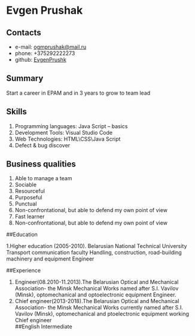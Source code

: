 # Evgen Prushak #
## Contacts
* e-mail: ogmprushak@mail.ru
* phone: +375292222273
* github: [EvgenPrushk](https://github.com/EvgenPrushk)
## Summary
Start a career in EPAM and in 3 years to grow to team lead
## Skills
1. Programming languages: Java Script – basics
2. Development Tools: Visual Studio Code
3. Web Technologies: HTML\СSS\Java Script 
4. Defect & bug discover
   
## Business qualities

1. Able to manage a team
2. Sociable
3. Resourceful
4. Purposeful
5. Punctual
6. Non-confrontational, but able to defend my own point of view
7. Fast learner
8. Non-confrontational, but able to defend my own point of view
   
##Education

1.Higher education (2005-2010). Belarusian National Technical University Transport communication faculty Handling, construction, road-building machinery and equipment Engineer

##Experience

1. Engineer(08.2010-11.2013).The Belarusian Optical and Mechanical Association- the Minsk Mechanical Works named after S.I. Vavilov (Minsk), optomechanical and optoelectronic equipment                 Engineer.
2. Chief engineer(2013-2018).The Belarusian Optical and Mechanical Association- the Minsk Mechanical Works currently named after S.I. Vavilov (Minsk), optomechanical and ptoelectronic equipment working Chief engineer    
##English
Intermediate